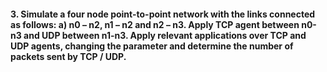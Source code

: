 #### 3. Simulate a four node point-to-point network with the links connected as follows: a) n0 – n2, n1 – n2 and n2 – n3. Apply TCP agent between n0-n3 and UDP between n1-n3. Apply relevant applications over TCP and UDP agents, changing the parameter and determine the number of packets sent by TCP / UDP.